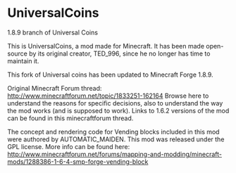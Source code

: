 # UniversalCoins
1.8.9 branch of Universal Coins

This is UniversalCoins, a mod made for Minecraft. It has been made open-source by its original creator, TED_996, since he no longer has time to maintain it.

This fork of Universal coins has been updated to Minecraft Forge 1.8.9.

Original Minecraft Forum thread: http://www.minecraftforum.net/topic/1833251-162164 Browse here to understand the reasons for specific decisions, also to understand the way the mod works (and is supposed to work). Links to 1.6.2 versions of the mod can be found in this minecraftforum thread.

The concept and rendering code for Vending blocks included in this mod were authored by AUTOMATIC_MAIDEN. This mod was released under the GPL license. More info can be found here: http://www.minecraftforum.net/forums/mapping-and-modding/minecraft-mods/1288386-1-6-4-smp-forge-vending-block
